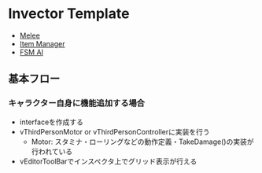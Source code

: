 # Invector Template

- [Melee](invector/melee.md)
- [Item Manager](invector/item-manager.md)
- [FSM AI](invector/ai.md)

## 基本フロー

### キャラクター自身に機能追加する場合

- interfaceを作成する
- vThirdPersonMotor or vThirdPersonControllerに実装を行う
  - Motor: スタミナ・ローリングなどの動作定義・TakeDamage()の実装が行われている
- vEditorToolBarでインスペクタ上でグリッド表示が行える
